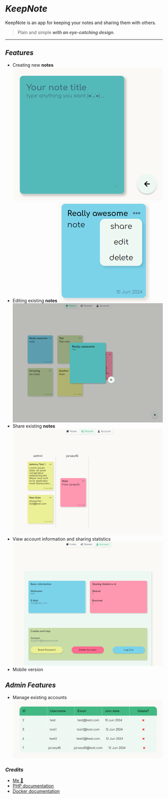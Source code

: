 # *KeepNote*

KeepNote is an app for keeping your notes and sharing them with others.
> Plain and simple ***with an eye-catching design***.

---

## *Features*

- Creating new **notes**
![create new note](/public/pics/new_note_form.png)
- Editing existing **notes**
![note options](/public/pics/note_options.png)
![edit note](/public/pics/edit_note.png)
- Share existing **notes**
![share note](/public/pics/shared_notes.png)
- View account information and sharing statistics
![account information and statistics](/public/pics/account_info.png)
- Mobile version


## *Admin Features*

- Manage existing accounts
![Admin account](/public/pics/admin_management.png)

### *Credits*

- [Me 🙂](https://github.com/Jarsey45)
- [PHP documentation](https://www.php.net/manual/en/index.php)
- [Docker documentation](https://docs.docker.com)